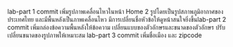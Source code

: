 lab-part 1 commit เพิ่มรูปภาพเคลื่อนไหวในหน้า Home 2 รูปโดยเป็นรูปสภาพภูมิอากาศของประเทศไทย และมีพื้นหลังเป็นภาพเคลื่อนไหว มีการเปลี่ยนชื่อหัวข้อให้ดูหน้าสนใจยิ่งขึ้นlab-part 2 commit 
เพิ่มกล่องข้อความพื้นหลังให้ข้อความ เปลี่ยนแบบของตัวอักษรและขนาดของตัวอักษร ปรับเปลี่ยนขนาดของรูปภาพให้เหมาะสม
lab-part 3 commit
เพิ่มชื่อเมือง และ zipcode 
